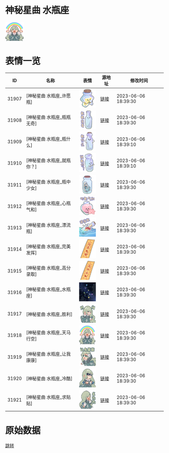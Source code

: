 # 神秘星曲 水瓶座

<img src="./cover.png" height="60" alt="cover" />

# 表情一览

|ID|名称|表情|源地址|修改时间|
|----|----|----|----|----|
|31907|[神秘星曲 水瓶座_许愿瓶]|<img src="./pic/031907_%5B神秘星曲 水瓶座_许愿瓶%5D.png" height="60" alt="许愿瓶"/>|[链接](https://i0.hdslb.com/bfs/garb/851a483f31546bd10c60b6b6d335e727bec3ab8d.png)|2023-06-06 18:39:30|
|31908|[神秘星曲 水瓶座_瓶瓶无奇]|<img src="./pic/031908_%5B神秘星曲 水瓶座_瓶瓶无奇%5D.png" height="60" alt="瓶瓶无奇"/>|[链接](https://i0.hdslb.com/bfs/garb/2cee3e8b15936fa7142343b7d8c3165d293719c8.png)|2023-06-06 18:39:30|
|31909|[神秘星曲 水瓶座_瓶什么]|<img src="./pic/031909_%5B神秘星曲 水瓶座_瓶什么%5D.png" height="60" alt="瓶什么"/>|[链接](https://i0.hdslb.com/bfs/garb/3d464ddbbdb0daf170ffff11a4c76a5cd74733bb.png)|2023-06-06 18:39:10|
|31910|[神秘星曲 水瓶座_就瓶你？]|<img src="./pic/031910_%5B神秘星曲 水瓶座_就瓶你？%5D.png" height="60" alt="就瓶你？"/>|[链接](https://i0.hdslb.com/bfs/garb/1836f202685cc9f63b1d771df07db9db0ae8e225.png)|2023-06-06 18:39:10|
|31911|[神秘星曲 水瓶座_瓶中少女]|<img src="./pic/031911_%5B神秘星曲 水瓶座_瓶中少女%5D.png" height="60" alt="瓶中少女"/>|[链接](https://i0.hdslb.com/bfs/garb/324f7b70f45cd53121689a8169d8a2822341a62f.png)|2023-06-06 18:39:30|
|31912|[神秘星曲 水瓶座_心瓶气和]|<img src="./pic/031912_%5B神秘星曲 水瓶座_心瓶气和%5D.png" height="60" alt="心瓶气和"/>|[链接](https://i0.hdslb.com/bfs/garb/48ee1eae8c75952e8469397b5d000b580e354bb1.png)|2023-06-06 18:39:30|
|31913|[神秘星曲 水瓶座_漂流瓶]|<img src="./pic/031913_%5B神秘星曲 水瓶座_漂流瓶%5D.png" height="60" alt="漂流瓶"/>|[链接](https://i0.hdslb.com/bfs/garb/fcce5618b94966d964e833f066aa557c5078a8c0.png)|2023-06-06 18:39:30|
|31914|[神秘星曲 水瓶座_完美发挥]|<img src="./pic/031914_%5B神秘星曲 水瓶座_完美发挥%5D.png" height="60" alt="完美发挥"/>|[链接](https://i0.hdslb.com/bfs/garb/be39fe8262898331a5cae72e12c2ff52ca79b9af.png)|2023-06-06 18:39:30|
|31915|[神秘星曲 水瓶座_高分录取]|<img src="./pic/031915_%5B神秘星曲 水瓶座_高分录取%5D.png" height="60" alt="高分录取"/>|[链接](https://i0.hdslb.com/bfs/garb/0cb580d0278916863111ab83a9b44a2e7d3bcc5b.png)|2023-06-06 18:39:30|
|31916|[神秘星曲 水瓶座_水瓶座]|<img src="./pic/031916_%5B神秘星曲 水瓶座_水瓶座%5D.png" height="60" alt="水瓶座"/>|[链接](https://i0.hdslb.com/bfs/garb/1e918eb591e1554fcdcddbc82623e6dc21398f58.png)|2023-06-06 18:39:30|
|31917|[神秘星曲 水瓶座_胜利]|<img src="./pic/031917_%5B神秘星曲 水瓶座_胜利%5D.png" height="60" alt="胜利"/>|[链接](https://i0.hdslb.com/bfs/garb/ddcf43fee2418330276d8de91c8fc6e4311c6eaf.png)|2023-06-06 18:39:30|
|31918|[神秘星曲 水瓶座_天马行空]|<img src="./pic/031918_%5B神秘星曲 水瓶座_天马行空%5D.png" height="60" alt="天马行空"/>|[链接](https://i0.hdslb.com/bfs/garb/923bc07d59cce0bbb58bb09463aae3bbd36c9ccd.png)|2023-06-06 18:39:30|
|31919|[神秘星曲 水瓶座_让我康康]|<img src="./pic/031919_%5B神秘星曲 水瓶座_让我康康%5D.png" height="60" alt="让我康康"/>|[链接](https://i0.hdslb.com/bfs/garb/4cf37f74f368aa91b197ebca904a5c22c1f84280.png)|2023-06-06 18:39:30|
|31920|[神秘星曲 水瓶座_冷酷]|<img src="./pic/031920_%5B神秘星曲 水瓶座_冷酷%5D.png" height="60" alt="冷酷"/>|[链接](https://i0.hdslb.com/bfs/garb/65049672ec092cc5fa50e033b199fd4c023d7a4f.png)|2023-06-06 18:39:30|
|31921|[神秘星曲 水瓶座_求贴贴]|<img src="./pic/031921_%5B神秘星曲 水瓶座_求贴贴%5D.png" height="60" alt="求贴贴"/>|[链接](https://i0.hdslb.com/bfs/garb/ba38bcc93582b2046ffe17b4012b4324a2b8fa98.png)|2023-06-06 18:39:30|

# 原始数据

[跳转](./raw.json)

